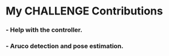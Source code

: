 # My CHALLENGE Contributions

### - Help with the controller.
### - Aruco detection and pose estimation.
